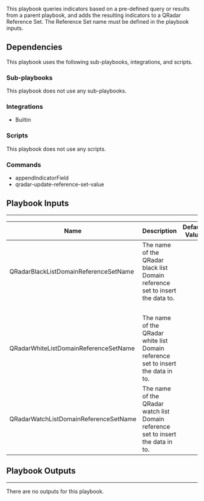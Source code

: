 This playbook queries indicators based on a pre-defined query or results from a parent playbook, and adds the resulting indicators to a QRadar Reference Set. The Reference Set name must be defined in the playbook inputs.

## Dependencies
This playbook uses the following sub-playbooks, integrations, and scripts.

### Sub-playbooks
This playbook does not use any sub-playbooks.

### Integrations
* Builtin

### Scripts
This playbook does not use any scripts.

### Commands
* appendIndicatorField
* qradar-update-reference-set-value

## Playbook Inputs
---

| **Name** | **Description** | **Default Value** | **Source** | **Required** |
| --- | --- | --- | --- | --- |
| QRadarBlackListDomainReferenceSetName | The name of the QRadar black list Domain reference set to insert the data to. |  |  | Optional |
|  |  |  |  | Optional |
| QRadarWhiteListDomainReferenceSetName | The name of the QRadar white list Domain reference set to insert the data in to. |  |  | Optional |
| QRadarWatchListDomainReferenceSetName | The name of the QRadar watch list Domain reference set to insert the data in to. |  |  | Optional |

## Playbook Outputs
---
There are no outputs for this playbook.

<!-- Playbook PNG image comes here -->
